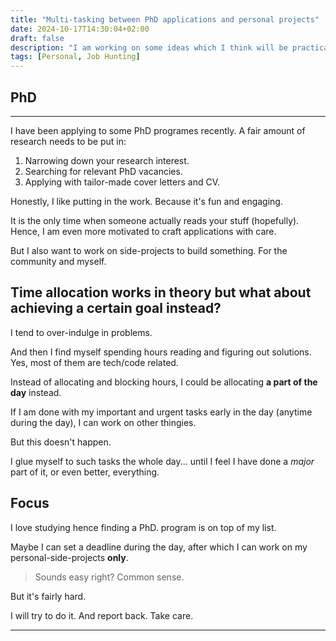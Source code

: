 ```yaml
---
title: "Multi-tasking between PhD applications and personal projects"
date: 2024-10-17T14:30:04+02:00
draft: false
description: "I am working on some ideas which I think will be practical and useful to the community. But they need time... a lot of time. You know what else needs time? - PhD applications. Have to find a way to juggle between these two. How?"
tags: [Personal, Job Hunting]
---
```


## PhD
---

I have been applying to some PhD programes recently. A fair amount of research needs to be put in:

1. Narrowing down your research interest.
2. Searching for relevant PhD vacancies.
3. Applying with tailor-made cover letters and CV.

Honestly, I like putting in the work. Because it's fun and engaging.

It is the only time when someone actually reads your stuff (hopefully). Hence, I am even more motivated to craft applications with care.

But I also want to work on side-projects to build something. For the community and myself.

## Time allocation works in theory but what about achieving a certain goal instead?

I tend to over-indulge in problems.

And then I find myself spending hours reading and figuring out solutions. Yes, most of them are tech/code related.

Instead of allocating and blocking hours, I could be allocating **a part of the day** instead.

If I am done with my important and urgent tasks early in the day (anytime during the day), I can work on other thingies.

But this doesn't happen. 

I glue myself to such tasks the whole day... until I feel I have done a *major* part of it, or even better, everything.

## Focus

I love studying hence finding a PhD. program is on top of my list.

Maybe I can set a deadline during the day, after which I can work on my personal-side-projects **only**.

> Sounds easy right? Common sense.

But it's fairly hard.

I will try to do it. And report back. Take care.

---
